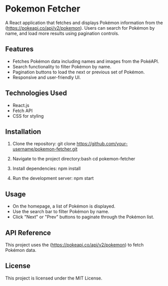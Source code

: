 # Pokemon Fetcher

A React application that fetches and displays Pokémon information from the (https://pokeapi.co/api/v2/pokemon). Users can search for Pokémon by name, and load more results using pagination controls.

## Features
- Fetches Pokémon data including names and images from the PokéAPI.
- Search functionality to filter Pokémon by name.
- Pagination buttons to load the next or previous set of Pokémon.
- Responsive and user-friendly UI.

## Technologies Used
- React.js
- Fetch API
- CSS for styling

## Installation

1. Clone the repository:
    git clone https://github.com/your-username/pokemon-fetcher.git
   
3. Navigate to the project directory:bash
    cd pokemon-fetcher
   
5. Install dependencies:
    npm install

6. Run the development server:
    npm start

## Usage
- On the homepage, a list of Pokémon is displayed.
- Use the search bar to filter Pokémon by name.
- Click "Next" or "Prev" buttons to paginate through the Pokémon list.

## API Reference
This project uses the (https://pokeapi.co/api/v2/pokemon) to fetch Pokémon data.

## License
This project is licensed under the MIT License.
